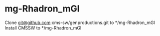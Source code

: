 # mg-Rhadron_mGl

Clone git@github.com:cms-sw/genproductions.git to */mg-Rhadron_mGl
Install CMSSW to */mg-Rhadron_mGl
